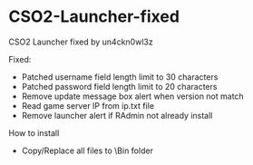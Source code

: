 # CSO2-Launcher-fixed
CSO2 Launcher fixed by un4ckn0wl3z

Fixed:
- Patched username field length limit to 30 characters
- Patched password field length limit to 20 characters
- Remove update message box alert when version not match
- Read game server IP from ip.txt file
- Remove launcher alert if RAdmin not already install

How to install
- Copy/Replace all files to \Bin folder
